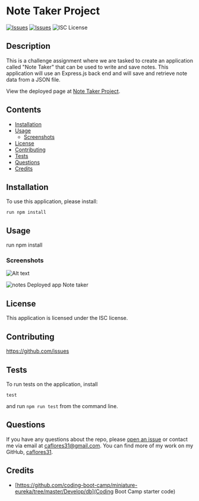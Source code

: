 # Note Taker Project
[![Issues](https://img.shields.io/github/issues/caflores31/https://github.com/caflores31/11--Note-Taker)](https://github.com/caflores31/https://github.com/caflores31/11--Note-Taker/issues) [![Issues](https://img.shields.io/github/contributors/caflores31/https://github.com/caflores31/11--Note-Taker)](https://github.com/caflores31/https://github.com/caflores31/11--Note-Taker/graphs/contributors) ![ISC License](https://img.shields.io/badge/license-ISC-blue)

## Description
This is a challenge assignment where we are tasked to create an application called "Note Taker" that can be used to write and save notes. This application will use an Express.js back end and will save and retrieve note data from a JSON file. 
          
View the deployed page at [Note Taker Project](https://notetaker1131.herokuapp.com/notes).
## Contents
* [Installation](#installation)
* [Usage](#usage)
   * [Screenshots](#screenshots)
* [License](#license)
* [Contributing](#contributing)
* [Tests](#tests)
* [Questions](#questions)
* [Credits](#credits)

## Installation
To use this application, please install: 
```
run npm install
```
  
## Usage
run npm install 
  
### Screenshots
![Alt text](images/notetaker.pngraw=true "Note Taker")

![notes](https://notetaker1131.herokuapp.com/notes)
Deployed app Note taker

## License
This application is licensed under the ISC license.
  
## Contributing
https://github.com/issues
  
## Tests
To run tests on the application, install
```
test
```
and run `npm run test` from the command line.
  
## Questions
If you have any questions about the repo, please [open an issue](https://github.com/caflores31/https://github.com/caflores31/11--Note-Taker/issues) or contact me via email at caflores31@gmail.com. You can find more of my work on my GitHub, [caflores31](https://github.com/caflores31/).
  
## Credits
* [https://github.com/coding-boot-camp/miniature-eureka/tree/master/Develop/db](Coding Boot Camp starter code)

  
